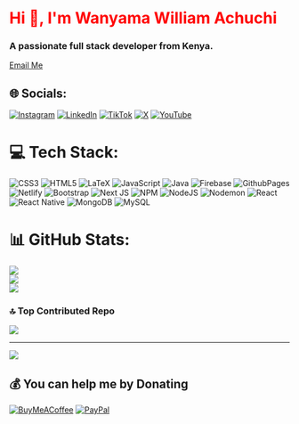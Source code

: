 <h1 align="left" style="color:red">Hi 👋, I'm Wanyama William Achuchi</h1>
<h3 align="left">A passionate full stack developer from Kenya.</h3>

[Email Me](mailto:archywilliams2@gmail.com)

## 🌐 Socials:
[![Instagram](https://img.shields.io/badge/Instagram-%23E4405F.svg?logo=Instagram&logoColor=white)](https://instagram.com/dev_williee) [![LinkedIn](https://img.shields.io/badge/LinkedIn-%230077B5.svg?logo=linkedin&logoColor=white)](https://linkedin.com/in/achuchi) [![TikTok](https://img.shields.io/badge/TikTok-%23000000.svg?logo=TikTok&logoColor=white)](https://tiktok.com/@willsoftkenya) [![X](https://img.shields.io/badge/X-black.svg?logo=X&logoColor=white)](https://x.com/willsoftkenya) [![YouTube](https://img.shields.io/badge/YouTube-%23FF0000.svg?logo=YouTube&logoColor=white)](https://youtube.com/@Dev_williee) 

# 💻 Tech Stack:
![CSS3](https://img.shields.io/badge/css3-%231572B6.svg?style=for-the-badge&logo=css3&logoColor=white) ![HTML5](https://img.shields.io/badge/html5-%23E34F26.svg?style=for-the-badge&logo=html5&logoColor=white) ![LaTeX](https://img.shields.io/badge/latex-%23008080.svg?style=for-the-badge&logo=latex&logoColor=white) ![JavaScript](https://img.shields.io/badge/javascript-%23323330.svg?style=for-the-badge&logo=javascript&logoColor=%23F7DF1E) ![Java](https://img.shields.io/badge/java-%23ED8B00.svg?style=for-the-badge&logo=openjdk&logoColor=white) ![Firebase](https://img.shields.io/badge/firebase-%23039BE5.svg?style=for-the-badge&logo=firebase) ![GithubPages](https://img.shields.io/badge/github%20pages-121013?style=for-the-badge&logo=github&logoColor=white) ![Netlify](https://img.shields.io/badge/netlify-%23000000.svg?style=for-the-badge&logo=netlify&logoColor=#00C7B7) ![Bootstrap](https://img.shields.io/badge/bootstrap-%238511FA.svg?style=for-the-badge&logo=bootstrap&logoColor=white) ![Next JS](https://img.shields.io/badge/Next-black?style=for-the-badge&logo=next.js&logoColor=white) ![NPM](https://img.shields.io/badge/NPM-%23CB3837.svg?style=for-the-badge&logo=npm&logoColor=white) ![NodeJS](https://img.shields.io/badge/node.js-6DA55F?style=for-the-badge&logo=node.js&logoColor=white) ![Nodemon](https://img.shields.io/badge/NODEMON-%23323330.svg?style=for-the-badge&logo=nodemon&logoColor=%BBDEAD) ![React](https://img.shields.io/badge/react-%2320232a.svg?style=for-the-badge&logo=react&logoColor=%2361DAFB) ![React Native](https://img.shields.io/badge/react_native-%2320232a.svg?style=for-the-badge&logo=react&logoColor=%2361DAFB) ![MongoDB](https://img.shields.io/badge/MongoDB-%234ea94b.svg?style=for-the-badge&logo=mongodb&logoColor=white) ![MySQL](https://img.shields.io/badge/mysql-4479A1.svg?style=for-the-badge&logo=mysql&logoColor=white)
# 📊 GitHub Stats:
![](https://github-readme-stats.vercel.app/api?username=DeveloperWilliams&theme=dark&hide_border=false&include_all_commits=false&count_private=false)<br/>
![](https://github-readme-streak-stats.herokuapp.com/?user=DeveloperWilliams&theme=dark&hide_border=false)<br/>
![](https://github-readme-stats.vercel.app/api/top-langs/?username=DeveloperWilliams&theme=dark&hide_border=false&include_all_commits=false&count_private=false&layout=compact)

### 🔝 Top Contributed Repo
![](https://github-contributor-stats.vercel.app/api?username=DeveloperWilliams&limit=5&theme=dark&combine_all_yearly_contributions=true)

---
[![](https://visitcount.itsvg.in/api?id=DeveloperWilliams&icon=0&color=0)](https://visitcount.itsvg.in)

  ## 💰 You can help me by Donating
  [![BuyMeACoffee](https://img.shields.io/badge/Buy%20Me%20a%20Coffee-ffdd00?style=for-the-badge&logo=buy-me-a-coffee&logoColor=black)](https://buymeacoffee.com/archyj) [![PayPal](https://img.shields.io/badge/PayPal-00457C?style=for-the-badge&logo=paypal&logoColor=white)](https://paypal.me/archywilliams2@gmail.com) 

  
<!-- Proudly created with GPRM ( https://gprm.itsvg.in ) -->

